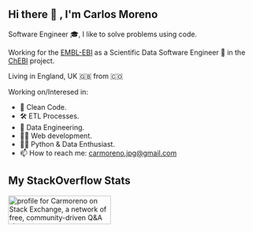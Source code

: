 ## Hi there 👋 , I'm Carlos Moreno

Software Engineer 🎓, I like to solve problems using code.

Working for the [EMBL-EBI](https://www.ebi.ac.uk) as a Scientific Data Software Engineer 🐍 in the [ChEBI](https://gitlab.ebi.ac.uk/chembl/chebi/chebi-2.0) project.

Living in England, UK 🇬🇧 from 🇨🇴

Working on/Interesed in:
 
- 🧹 Clean Code.
- 🛠️ ETL Processes.
- :nut_and_bolt: Data Engineering.
- 👨‍💻 Web development.
- 🤹‍♂️ Python & Data Enthusiast.
- 📫 How to reach me: carmoreno.jpg@gmail.com

## My StackOverflow Stats

<a href="https://stackoverflow.com/users/4508767/carmoreno"><img src="https://stackexchange.com/users/flair/5704872.png" width="208" height="58" alt="profile for Carmoreno on Stack Exchange, a network of free, community-driven Q&amp;A sites" title="profile for Carmoreno on Stack Exchange, a network of free, community-driven Q&amp;A sites"></a>

